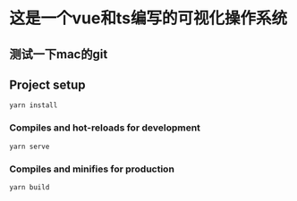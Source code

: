 # 这是一个vue和ts编写的可视化操作系统

## 测试一下mac的git

## Project setup
```
yarn install
```

### Compiles and hot-reloads for development
```
yarn serve
```

### Compiles and minifies for production
```
yarn build
```
